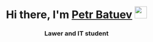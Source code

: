 <h1 align="center">Hi there, I'm <a href="https://daniilshat.ru/" target="_blank">Petr Batuev</a> 
<img src="https://github.com/blackcater/blackcater/raw/main/images/Hi.gif" height="32"/></h1>
<h3 align="center">Lawer and IT student</h3>
